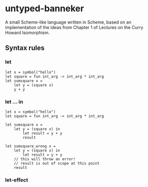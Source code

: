 # untyped-banneker

A small Scheme-like language written in Scheme, based on an implementation of the ideas from Chapter 1 of Lectures on the Curry Howard Isomorphism.

## Syntax rules

### let

```mllike
let x = symbol("hello")
let square = fun int_arg -> int_arg * int_arg
let sumsquare x =
    let y = (square x)
    y + y
```

### let ... in

```mllike
let x = symbol("hello")
let square = fun int_arg -> int_arg * int_arg

let sumsquare x =
    let y = (square x) in
        let result = y + y
        result

let sumsquare_wrong x =
    let y = (square x) in
        let result = y + y
    // this will throw an error!
    // result is out of scope at this point
    result

```

### let-effect


